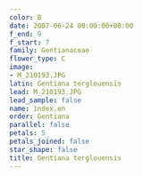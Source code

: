 ```yaml
---
color: B
date: 2007-06-24 00:00:00+00:00
f_end: 9
f_start: 7
family: Gentianaceae
flower_type: C
image:
- M_210193.JPG
latin: Gentiana terglouensis
lead: M_210193.JPG
lead_sample: false
name: index.en
order: Gentiana
parallel: false
petals: 5
petals_joined: false
star_shape: false
title: Gentiana terglouensis
---
```

